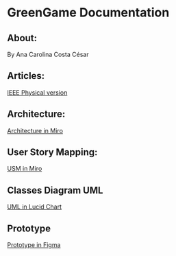 # GreenGame Documentation

<!-- **Número da Lista: 1** </br> -->

## **About:**
By Ana Carolina Costa César

## **Articles:**
[IEEE Physical version](https://ieeexplore.ieee.org/document/10070661)


## **Architecture:**
[Architecture in Miro](https://miro.com/app/board/uXjVKeOZm_k=/)

## **User Story Mapping:**
[USM in Miro](https://miro.com/app/board/uXjVN6lvLiw=/)

## **Classes Diagram UML**

[UML in Lucid Chart](https://lucid.app/lucidchart/3ce98123-8ddf-467d-ac3e-c311bda96a07/edit?beaconFlowId=3B47314441312550&invitationId=inv_2952f6ef-db11-4ee6-b4cb-9cd56e66f3a1&page=0_0#)

## **Prototype**
[Prototype in Figma](https://www.figma.com/file/H7i8mj9PAGLJKl7FIXgHiT/GREENGAME-PROTOTYPE?type=design&mode=design&t=Ct5vo7pWhDFh2kcS-0)
